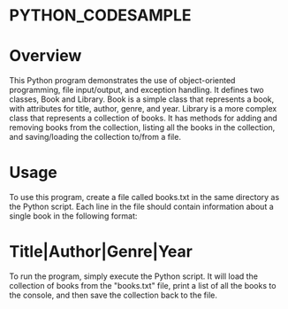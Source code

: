 # PYTHON_CODESAMPLE
# Overview
This Python program demonstrates the use of object-oriented programming, file input/output, and exception handling. It defines two classes, Book and Library. Book is a simple class that represents a book, with attributes for title, author, genre, and year. Library is a more complex class that represents a collection of books. It has methods for adding and removing books from the collection, listing all the books in the collection, and saving/loading the collection to/from a file.
# Usage
To use this program, create a file called books.txt in the same directory as the Python script. Each line in the file should contain information about a single book in the following format:
# Title|Author|Genre|Year
To run the program, simply execute the Python script. It will load the collection of books from the "books.txt" file, print a list of all the books to the console, and then save the collection back to the file.

